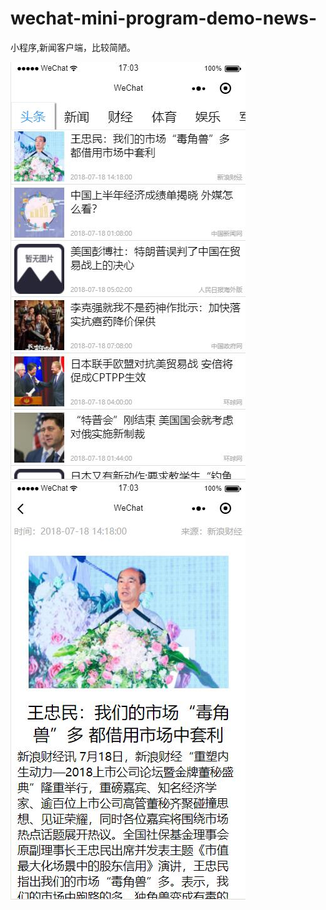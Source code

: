 # wechat-mini-program-demo-news-
小程序,新闻客户端，比较简陋。




![avatar](https://github.com/tihssiefiL/wechat-mini-program-demo-news-/blob/master/1.jpg)
![avatar](https://github.com/tihssiefiL/wechat-mini-program-demo-news-/blob/master/2.jpg)

